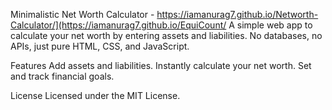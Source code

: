 Minimalistic Net Worth Calculator - https://iamanurag7.github.io/Networth-Calculator/](https://iamanurag7.github.io/EquiCount/
A simple web app to calculate your net worth by entering assets and liabilities. No databases, no APIs, just pure HTML, CSS, and JavaScript.

Features
Add assets and liabilities.
Instantly calculate your net worth.
Set and track financial goals.

License
Licensed under the MIT License.
